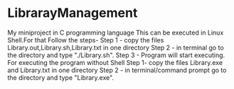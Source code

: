 # LibrarayManagement
My miniproject in C programming language 
This can be executed in Linux Shell.For that Follow the steps-
Step 1 - copy the files Library.out,Library.sh,Library.txt in one directory
Step 2 - in terminal go to the directory and type "./Library.sh".
Step 3 - Program will start executing.
For executing the program without Shell
Step 1- copy the files Library.exe and Library.txt in one directory
Step 2 - in terminal/command prompt go to the directory and type "Library.exe".

